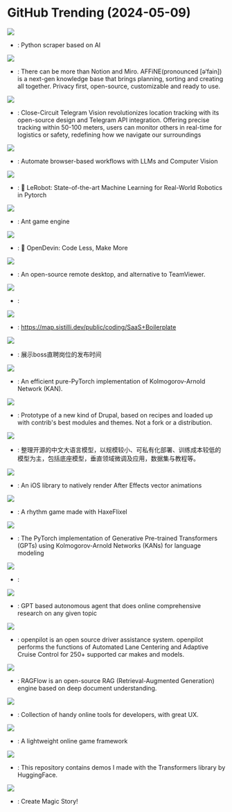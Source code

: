 # GitHub Trending (2024-05-09)

![](https://img.shields.io/badge/Python-New%20833-green?style=flat-square&logo=appveyor)
- [](https://github.comundefined): Python scraper based on AI

![](https://img.shields.io/badge/TypeScript-New%20354-green?style=flat-square&logo=appveyor)
- [](https://github.comundefined): There can be more than Notion and Miro. AFFiNE(pronounced [ə‘fain]) is a next-gen knowledge base that brings planning, sorting and creating all together. Privacy first, open-source, customizable and ready to use.

![](https://img.shields.io/badge/JavaScript-New%20320-green?style=flat-square&logo=appveyor)
- [](https://github.comundefined): Close-Circuit Telegram Vision revolutionizes location tracking with its open-source design and Telegram API integration. Offering precise tracking within 50-100 meters, users can monitor others in real-time for logistics or safety, redefining how we navigate our surroundings

![](https://img.shields.io/badge/Python-New%20316-green?style=flat-square&logo=appveyor)
- [](https://github.comundefined): Automate browser-based workflows with LLMs and Computer Vision

![](https://img.shields.io/badge/Python-New%201-green?style=flat-square&logo=appveyor)
- [](https://github.comundefined): 🤗 LeRobot: State-of-the-art Machine Learning for Real-World Robotics in Pytorch

![](https://img.shields.io/badge/Lua-New%20149-green?style=flat-square&logo=appveyor)
- [](https://github.comundefined): Ant game engine

![](https://img.shields.io/badge/Python-New%20294-green?style=flat-square&logo=appveyor)
- [](https://github.comundefined): 🐚 OpenDevin: Code Less, Make More

![](https://img.shields.io/badge/Rust-New%20319-green?style=flat-square&logo=appveyor)
- [](https://github.comundefined): An open-source remote desktop, and alternative to TeamViewer.

![](https://img.shields.io/badge/TypeScript-New%2093-green?style=flat-square&logo=appveyor)
- [](https://github.comundefined): 

![](https://img.shields.io/badge/TypeScript-New%2091-green?style=flat-square&logo=appveyor)
- [](https://github.comundefined): https://map.sistilli.dev/public/coding/SaaS+Boilerplate

![](https://img.shields.io/badge/JavaScript-New%2040-green?style=flat-square&logo=appveyor)
- [](https://github.comundefined): 展示boss直聘岗位的发布时间

![](https://img.shields.io/badge/Python-New%20161-green?style=flat-square&logo=appveyor)
- [](https://github.comundefined): An efficient pure-PyTorch implementation of Kolmogorov-Arnold Network (KAN).

![](https://img.shields.io/badge/PHP-New%207-green?style=flat-square&logo=appveyor)
- [](https://github.comundefined): Prototype of a new kind of Drupal, based on recipes and loaded up with contrib's best modules and themes. Not a fork or a distribution.

![](https://img.shields.io/badge/none-New%2066-green?style=flat-square&logo=appveyor)
- [](https://github.comundefined): 整理开源的中文大语言模型，以规模较小、可私有化部署、训练成本较低的模型为主，包括底座模型，垂直领域微调及应用，数据集与教程等。

![](https://img.shields.io/badge/Swift-New%2050-green?style=flat-square&logo=appveyor)
- [](https://github.comundefined): An iOS library to natively render After Effects vector animations

![](https://img.shields.io/badge/Haxe-New%2050-green?style=flat-square&logo=appveyor)
- [](https://github.comundefined): A rhythm game made with HaxeFlixel

![](https://img.shields.io/badge/Python-New%2086-green?style=flat-square&logo=appveyor)
- [](https://github.comundefined): The PyTorch implementation of Generative Pre-trained Transformers (GPTs) using Kolmogorov-Arnold Networks (KANs) for language modeling

![](https://img.shields.io/badge/none-New%20265-green?style=flat-square&logo=appveyor)
- [](https://github.comundefined): 

![](https://img.shields.io/badge/Python-New%20301-green?style=flat-square&logo=appveyor)
- [](https://github.comundefined): GPT based autonomous agent that does online comprehensive research on any given topic

![](https://img.shields.io/badge/Python-New%2021-green?style=flat-square&logo=appveyor)
- [](https://github.comundefined): openpilot is an open source driver assistance system. openpilot performs the functions of Automated Lane Centering and Adaptive Cruise Control for 250+ supported car makes and models.

![](https://img.shields.io/badge/Python-New%20172-green?style=flat-square&logo=appveyor)
- [](https://github.comundefined): RAGFlow is an open-source RAG (Retrieval-Augmented Generation) engine based on deep document understanding.

![](https://img.shields.io/badge/Vue-New%20134-green?style=flat-square&logo=appveyor)
- [](https://github.comundefined): Collection of handy online tools for developers, with great UX.

![](https://img.shields.io/badge/C-New%2085-green?style=flat-square&logo=appveyor)
- [](https://github.comundefined): A lightweight online game framework

![](https://img.shields.io/badge/Jupyter%20Notebook-New%2066-green?style=flat-square&logo=appveyor)
- [](https://github.comundefined): This repository contains demos I made with the Transformers library by HuggingFace.

![](https://img.shields.io/badge/Jupyter%20Notebook-New%20945-green?style=flat-square&logo=appveyor)
- [](https://github.comundefined): Create Magic Story!


